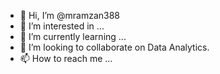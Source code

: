 - 👋 Hi, I’m @mramzan388
- 👀 I’m interested in ...
- 🌱 I’m currently learning ...
- 💞️ I’m looking to collaborate on Data Analytics.
- 📫 How to reach me ...

<!---
mramzan388/mramzan388 is a ✨ special ✨ repository because its `README.md` (this file) appears on your GitHub profile.
You can click the Preview link to take a look at your changes.
--->
